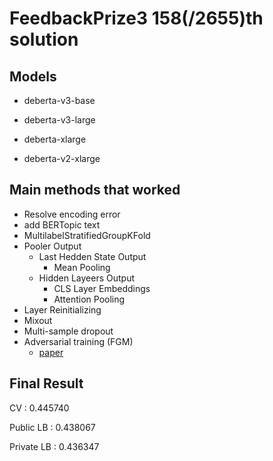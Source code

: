 # FeedbackPrize3  158(/2655)th solution
## Models
- deberta-v3-base

- deberta-v3-large

- deberta-xlarge

- deberta-v2-xlarge

## Main methods that worked
- Resolve encoding error
- add BERTopic text
- MultilabelStratifiedGroupKFold
- Pooler Output
  - Last Hedden State Output
    -  Mean Pooling
  - Hidden Layeers Output
    - CLS Layer Embeddings
    - Attention Pooling
- Layer Reinitializing
- Mixout
- Multi-sample dropout
- Adversarial training (FGM)
  - [paper](https://arxiv.org/pdf/1710.06081.pdf)



## Final Result
CV : 0.445740

Public LB : 0.438067

Private LB : 0.436347
